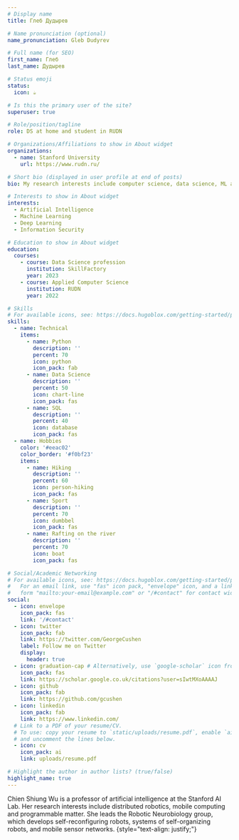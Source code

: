 ```yaml
---
# Display name
title: Глеб Дудырев

# Name pronunciation (optional)
name_pronunciation: Gleb Dudyrev

# Full name (for SEO)
first_name: Глеб
last_name: Дудырев

# Status emoji
status:
  icon: ☕️

# Is this the primary user of the site?
superuser: true

# Role/position/tagline
role: DS at home and student in RUDN

# Organizations/Affiliations to show in About widget
organizations:
  - name: Stanford University
    url: https://www.rudn.ru/

# Short bio (displayed in user profile at end of posts)
bio: My research interests include computer science, data science, ML and DL.

# Interests to show in About widget
interests:
  - Artificial Intelligence
  - Machine Learning
  - Deep Learning
  - Information Security

# Education to show in About widget
education:
  courses:
    - course: Data Science profession
      institution: SkillFactory
      year: 2023
    - course: Applied Computer Science
      institution: RUDN
      year: 2022

# Skills
# For available icons, see: https://docs.hugoblox.com/getting-started/page-builder/#icons
skills:
  - name: Technical
    items:
      - name: Python
        description: ''
        percent: 70
        icon: python
        icon_pack: fab
      - name: Data Science
        description: ''
        percent: 50
        icon: chart-line
        icon_pack: fas
      - name: SQL
        description: ''
        percent: 40
        icon: database
        icon_pack: fas
  - name: Hobbies
    color: '#eeac02'
    color_border: '#f0bf23'
    items:
      - name: Hiking
        description: ''
        percent: 60
        icon: person-hiking
        icon_pack: fas
      - name: Sport
        description: ''
        percent: 70
        icon: dumbbel
        icon_pack: fas
      - name: Rafting on the river
        description: ''
        percent: 70
        icon: boat
        icon_pack: fas

# Social/Academic Networking
# For available icons, see: https://docs.hugoblox.com/getting-started/page-builder/#icons
#   For an email link, use "fas" icon pack, "envelope" icon, and a link in the
#   form "mailto:your-email@example.com" or "/#contact" for contact widget.
social:
  - icon: envelope
    icon_pack: fas
    link: '/#contact'
  - icon: twitter
    icon_pack: fab
    link: https://twitter.com/GeorgeCushen
    label: Follow me on Twitter
    display:
      header: true
  - icon: graduation-cap # Alternatively, use `google-scholar` icon from `ai` icon pack
    icon_pack: fas
    link: https://scholar.google.co.uk/citations?user=sIwtMXoAAAAJ
  - icon: github
    icon_pack: fab
    link: https://github.com/gcushen
  - icon: linkedin
    icon_pack: fab
    link: https://www.linkedin.com/
  # Link to a PDF of your resume/CV.
  # To use: copy your resume to `static/uploads/resume.pdf`, enable `ai` icons in `params.yaml`,
  # and uncomment the lines below.
  - icon: cv
    icon_pack: ai
    link: uploads/resume.pdf

# Highlight the author in author lists? (true/false)
highlight_name: true
---
```


Chien Shiung Wu is a professor of artificial intelligence at the Stanford AI Lab. Her research interests include distributed robotics, mobile computing and programmable matter. She leads the Robotic Neurobiology group, which develops self-reconfiguring robots, systems of self-organizing robots, and mobile sensor networks.
{style="text-align: justify;"}
